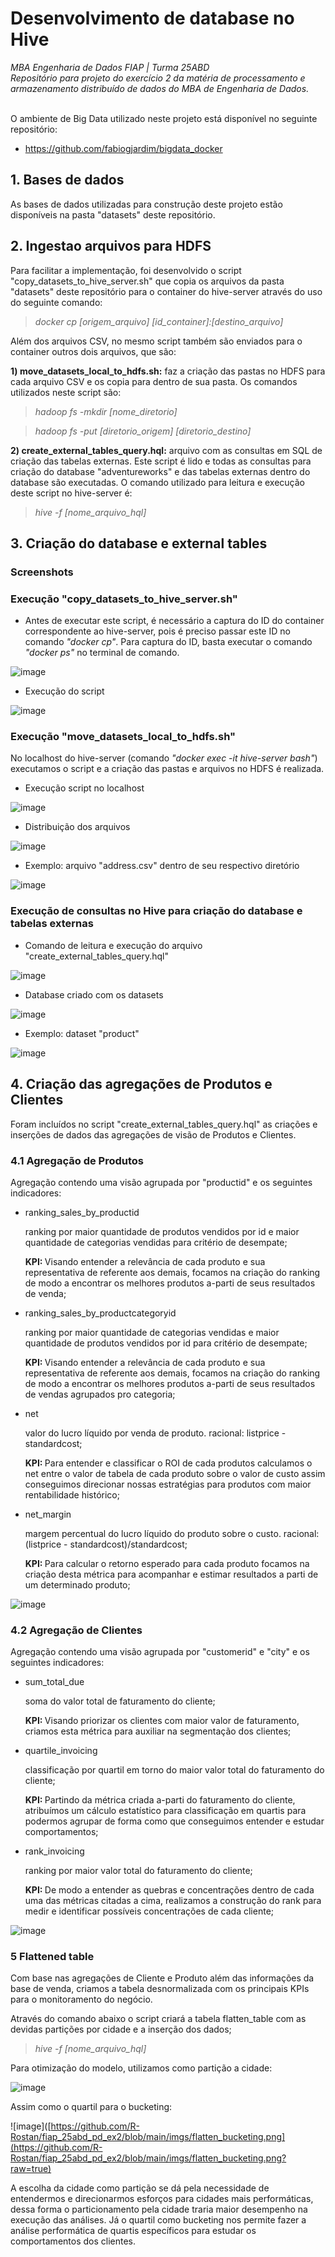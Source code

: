 # <b>Desenvolvimento de database no Hive</b>
<i>MBA Engenharia de Dados FIAP | Turma 25ABD<br>
Repositório para projeto do exercício 2 da matéria de processamento e armazenamento distribuído de dados do MBA de Engenharia de Dados.</i><br><br>

O ambiente de Big Data utilizado neste projeto está disponível no seguinte repositório:
- https://github.com/fabiogjardim/bigdata_docker

## <b>1. Bases de dados</b>
As bases de dados utilizadas para construção deste projeto estão disponíveis na pasta "datasets" deste repositório.

## <b>2. Ingestao arquivos para HDFS </b>
Para facilitar a implementação, foi desenvolvido o script "copy_datasets_to_hive_server.sh" que copia os arquivos da pasta "datasets" deste repositório para o container do hive-server através do uso do seguinte comando:
><i>docker cp [origem_arquivo] [id_container]:[destino_arquivo]</i>

Além dos arquivos CSV, no mesmo script também são enviados para o container outros dois arquivos, que são:

<b>1) move_datasets_local_to_hdfs.sh:</b> faz a criação das pastas no HDFS para cada arquivo CSV e os copia para dentro de sua pasta. Os comandos utilizados neste script são:
><i>hadoop fs -mkdir [nome_diretorio]</i> 

><i>hadoop fs -put [diretorio_origem] [diretorio_destino]</i>

<b>2) create_external_tables_query.hql:</b> arquivo com as consultas em SQL de criação das tabelas externas. Este script é lido e todas as consultas para criação do database "adventureworks" e das tabelas externas dentro do database são executadas. O comando utilizado para leitura e execução deste script no hive-server é:
><i>hive -f [nome_arquivo_hql]</i>

## <b>3. Criação do database e external tables</b>

### <b>Screenshots</b>
### Execução "copy_datasets_to_hive_server.sh"

- Antes de executar este script, é necessário a captura do ID do container correspondente ao hive-server, pois é preciso passar este ID no comando <i>"docker cp"</i>. Para captura do ID, basta executar o comando <i>"docker ps"</i> no terminal de comando.

![image](https://github.com/R-Rostan/fiap_25abd_pd_ex2/blob/main/imgs/docker_cp_hive_server.png)

- Execução do script

![image](https://github.com/R-Rostan/fiap_25abd_pd_ex2/blob/main/imgs/execucao_copy_datasets.png)

### Execução "move_datasets_local_to_hdfs.sh"

No localhost do hive-server (comando <i>"docker exec -it hive-server bash"</i>) executamos o script e a criação das pastas e arquivos no HDFS é realizada.

- Execução script no localhost

![image](https://github.com/R-Rostan/fiap_25abd_pd_ex2/blob/main/imgs/execucao_move_datasets.png)

- Distribuição dos arquivos

![image](https://github.com/R-Rostan/fiap_25abd_pd_ex2/blob/main/imgs/pastas_hdfs.png)

- Exemplo: arquivo "address.csv" dentro de seu respectivo diretório

![image](https://github.com/R-Rostan/fiap_25abd_pd_ex2/blob/main/imgs/exemplo_arquivo_hdfs.png)

### Execução de consultas no Hive para criação do database e tabelas externas

- Comando de leitura e execução do arquivo "create_external_tables_query.hql"

![image](https://github.com/R-Rostan/fiap_25abd_pd_ex2/blob/main/imgs/execucao_create_external_tables.png)

- Database criado com os datasets

![image](https://github.com/R-Rostan/fiap_25abd_pd_ex2/blob/main/imgs/database_hdfs.png)

- Exemplo: dataset "product"

![image](https://github.com/R-Rostan/fiap_25abd_pd_ex2/blob/main/imgs/exemplo_dataset_hdfs.png)

## <b>4. Criação das agregações de Produtos e Clientes</b>
Foram incluídos no script "create_external_tables_query.hql" as criações e inserções de dados das agregações de visão de Produtos e Clientes.

### <b>4.1 Agregação de Produtos</b>
Agregação contendo uma visão agrupada por "productid" e os seguintes indicadores:
* ranking_sales_by_productid

   ranking por maior quantidade de produtos vendidos por id e maior quantidade de categorias vendidas para critério de desempate;
   
   <b>KPI: </b>Visando entender a relevância de cada produto e sua representativa de referente aos demais, focamos na criação do ranking de modo a encontrar os melhores produtos a-parti de seus resultados de venda;
   
* ranking_sales_by_productcategoryid

   ranking por maior quantidade de categorias vendidas e maior quantidade de produtos vendidos por id para critério de desempate;
   
   <b>KPI: </b>Visando entender a relevância de cada produto e sua representativa de referente aos demais, focamos na criação do ranking de modo a encontrar os melhores produtos a-parti de seus resultados de vendas agrupados pro categoria;

* net

   valor do lucro líquido por venda de produto. racional: listprice - standardcost;
   
   <b>KPI: </b>Para entender e classificar o ROI de cada produtos calculamos o net entre o valor de tabela de cada produto sobre o valor de custo assim conseguimos direcionar nossas estratégias para produtos com maior rentabilidade histórico;
   
* net_margin

   margem percentual do lucro líquido do produto sobre o custo. racional: (listprice - standardcost)/standardcost;
   
   <b>KPI: </b>Para calcular o retorno esperado para cada produto focamos na criação desta métrica para acompanhar e estimar resultados a parti de um determinado produto;

![image](https://github.com/R-Rostan/fiap_25abd_pd_ex2/blob/main/imgs/agg_produtos_1.png)

### <b>4.2 Agregação de Clientes</b>
Agregação contendo uma visão agrupada por "customerid" e "city" e os seguintes indicadores:
* sum_total_due

   soma do valor total de faturamento do cliente;
   
   <b>KPI: </b>Visando priorizar os clientes com maior valor de faturamento, criamos esta métrica para auxiliar na segmentação dos clientes;
   
* quartile_invoicing

   classificação por quartil em torno do maior valor total do faturamento do cliente;
   
   <b>KPI: </b>Partindo da métrica criada a-parti do faturamento do cliente, atribuímos um cálculo estatístico para classificação em quartis para podermos agrupar de forma como que conseguimos entender e estudar comportamentos;  
   
* rank_invoicing

   ranking por maior valor total do faturamento do cliente;
   
   <b>KPI: </b>De modo a entender as quebras e concentrações dentro de cada uma das métricas citadas a cima, realizamos a construção do rank para medir e identificar possíveis concentrações de cada cliente;

![image](https://github.com/R-Rostan/fiap_25abd_pd_ex2/blob/main/imgs/agg_clientes_1.png)

### <b>5 Flattened table</b>
Com base nas agregações de Cliente e Produto além das informações da base de venda, criamos a tabela desnormalizada com os principais KPIs para o monitoramento do negócio.

Através do comando abaixo o script criará a tabela flatten_table com as devidas partições por cidade e a inserção dos dados;
><i>hive -f [nome_arquivo_hql]</i>

Para otimização do modelo, utilizamos como partição a cidade:

![image](https://github.com/R-Rostan/fiap_25abd_pd_ex2/blob/main/imgs/flatten_particoes.png?raw=true)

Assim como o quartil para o bucketing:

![image]([https://github.com/R-Rostan/fiap_25abd_pd_ex2/blob/main/imgs/flatten_bucketing.png](https://github.com/R-Rostan/fiap_25abd_pd_ex2/blob/main/imgs/flatten_bucketing.png?raw=true)

A escolha da cidade como partição se dá pela necessidade de entendermos e direcionarmos esforços para cidades mais performáticas, dessa forma o particionamento pela cidade traria maior desempenho na execução das análises. 
Já o quartil como bucketing nos permite fazer a análise performática de quartis específicos para estudar os comportamentos dos clientes.
